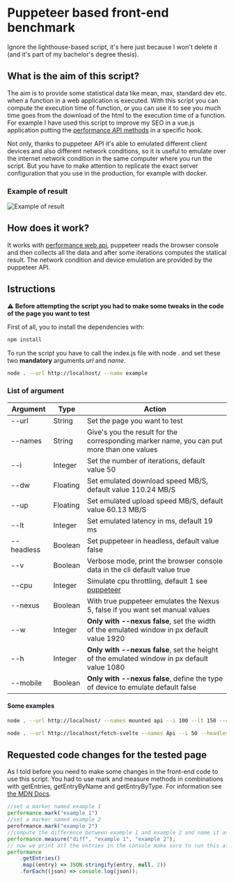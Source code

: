 # Puppeteer based front-end benchmark

Ignore the lighthouse-based script, it's here just because I won't delete it (and it's part of my bachelor's degree thesis).

## What is the aim of this script?

The aim is to provide some statistical data like mean, max, standard dev etc. when a function in a web application is executed. With this script you can compute the execution time of function, or you can use it to see you much time goes from the download of the html to the execution time of a function. For example I have used this script to improve my SEO in a vue.js application putting the [performance API methods](https://developer.mozilla.org/en-US/docs/Web/API/Performance "look at MDN Web docs") in a specific hook.

Not only, thanks to puppeteer API it's able to emulated different client devices and also different network conditions, so it is useful to emulate over the internet network condition in the same computer where you run the script. But you have to make attention to replicate the exact server configuration that you use in the production, for example with docker.

### Example of result

![Example of result](https://lh3.googleusercontent.com/CRv0EMMJ9dPl-6_kCxf5KA3Q6OYN4hak1vJpCIMKFN21HxMPDsvwVh3fzldDyjxiQ5YUibERndpgRj_QRfjVZGA2BvRHKdASiM_LRDbLTN1e8aWubDSi64BFxzKftg3XANuAkZflDFk=w2400)

## How does it work?

It works with [performance web api](https://developer.mozilla.org/en-US/docs/Web/API/Performance "look at MDN Web docs"), puppeteer reads the browser console and then collects all the data and after some iterations computes the statical result. The network condition and device emulation are provided by the puppeteer API.

## Istructions

⚠️ **Before attempting the script you had to make some tweaks in the code of the page you want to test**

First of all, you to install the dependencies with:

```bash
npm install
```

To run the script you have to call the index.js file with node . and set these two **mandatory** arguments *url* and *name*.

```bash
node . --url http://localhost/ --name example
```

### List of argument

| Argument      | Type     | Action                                                                                                                                          |
| ------------- | -------- | -------------------------------------------------------------------------------------------                                                     |
| --url         | String   | Set the page you want to test                                                                                                                   |
| --names       | String   | Give's you the result for the corresponding marker name, you can put more than one values                                                       |
| --i           | Integer  | Set the number of iterations, default value 50                                                                                                  |
| --dw          | Floating | Set emulated download speed MB/S, default value 110.24 MB/S                                                                                     |
| --up          | Floating | Set emulated upload speed MB/S, default value 60.13 MB/S                                                                                        |
| --lt          | Integer  | Set emulated latency in ms, default 19 ms                                                                                                       |
| --headless    | Boolean  | Set puppeteer in headless, default value false                                                                                                  |
| --v           | Boolean  | Verbose mode, print the browser console data in the cli default value true                                                                      |
| --cpu         | Integer  | Simulate cpu throttling, default 1 see [puppeteer](https://github.com/puppeteer/puppeteer/blob/main/docs/api.md#pageemulatecputhrottlingfactor) |
| --nexus       | Boolean  | With true puppeteer emulates the Nexus 5, false if you want set manual values                                                                   |
| --w           | Integer  | **Only with --nexus false**, set the width of the emulated window in px default value 1920                                                      |
| --h           | Integer  | **Only with --nexus false**, set the height of the emulated window in px default value 1080                                                     |
| --mobile      | Boolean  | **Only with --nexus false**, define the type of device to emulate default false                                                                 |

#### Some examples

```bash
node . --url http://localhost/ --names mounted api --i 100 --lt 150 --cpu 4 --dw 1.6384

node . --url http://localhost/fetch-svelte --names Api --i 50 --headless true
```

## Requested code changes for the tested page

As I told before you need to make some changes in the front-end code to use this script. You had to use mark and measure methods in combinations with getEntries, getEntryByName and getEntryByType. For information see [the MDN Docs](https://developer.mozilla.org/en-US/docs/Web/API/Performance).

```javascript
//set a marker named example 1
performance.mark("example 1")
//set a marker named example 2
perofrmance.mark("example 2")
//compute the difference between example 1 and example 2 and name it as diff
performance.measure("diff", "example 1", "example 2");
// now we print all the entries in the console make sure to run this after the mark and measure methods
performance
    .getEntries()
    .map((entry) => JSON.stringify(entry, null, 2))
    .forEach((json) => console.log(json));
```

